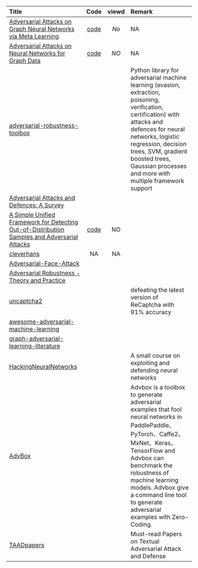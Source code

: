 | Title | Code | viewd | Remark |
| :---- | :----: | :----: | :----|
| [Adversarial Attacks on Graph Neural Networks via Meta Learning](https://arxiv.org/abs/1902.08412) | [code](https://github.com/danielzuegner/gnn-meta-attack) | *No* | NA  |
| [Adversarial Attacks on Neural Networks for Graph Data](https://arxiv.org/abs/1805.07984) | [code](https://github.com/danielzuegner/nettack) | *NO* |  NA  |
|[adversarial-robustness-toolbox](https://github.com/IBM/adversarial-robustness-toolbox)|||Python library for adversarial machine learning (evasion, extraction, poisoning, verification, certification) with attacks and defences for neural networks, logistic regression, decision trees, SVM, gradient boosted trees, Gaussian processes and more with multiple framework support|
|[Adversarial Attacks and Defences: A Survey](https://arxiv.org/abs/1810.00069)||||
|[A Simple Unified Framework for Detecting Out-of-Distribution Samples and Adversarial Attacks](https://arxiv.org/abs/1807.03888)|[code](https://github.com/pokaxpoka/deep_Mahalanobis_detector)|NO||
|[cleverhans](https://github.com/tensorflow/cleverhans)|NA|NA||
|[Adversarial-Face-Attack](https://github.com/ppwwyyxx/Adversarial-Face-Attack)||||
|[Adversarial Robustness - Theory and Practice](https://adversarial-ml-tutorial.org/)||||
|[uncaptcha2](https://github.com/ecthros/uncaptcha2)|||defeating the latest version of ReCaptcha with 91% accuracy|
|[awesome-adversarial-machine-learning](https://github.com/yenchenlin/awesome-adversarial-machine-learning)||||
|[graph-adversarial-learning-literature](https://github.com/YingtongDou/graph-adversarial-learning-literature)||||
|[HackingNeuralNetworks](https://github.com/Kayzaks/HackingNeuralNetworks)|||A small course on exploiting and defending neural networks|
|[AdvBox](https://github.com/advboxes/AdvBox)|||Advbox is a toolbox to generate adversarial examples that fool neural networks in PaddlePaddle、PyTorch、Caffe2、MxNet、Keras、TensorFlow and Advbox can benchmark the robustness of machine learning models. Advbox give a command line tool to generate adversarial examples with Zero-Coding.|
|[TAADpapers](https://github.com/thunlp/TAADpapers)|||Must-read Papers on Textual Adversarial Attack and Defense|





